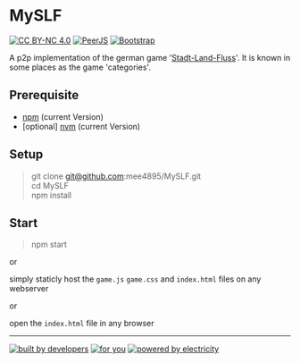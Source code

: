 # MySLF
[![CC BY-NC 4.0](https://img.shields.io/badge/License-CC%20BY--NC%204.0-lightgrey.svg?style=for-the-badge)](https://creativecommons.org/licenses/by-nc/4.0/)
[![PeerJS](https://img.shields.io/badge/PeerJS-v0.3.14-yellowgreen.svg?style=for-the-badge)](http://peerjs.com/)
[![Bootstrap](https://img.shields.io/badge/bootstrap-v4.0.0--beta.3-blue.svg?style=for-the-badge)](https://getbootstrap.com/)

A p2p implementation of the german game '[Stadt-Land-Fluss](https://de.wikipedia.org/wiki/Stadt,_Land,_Fluss)'. It is known in some places as the game 'categories'.

## Prerequisite
- [npm](https://github.com/npm/npm) (current Version)
- [optional] [nvm](https://github.com/creationix/nvm) (current Version)

## Setup

> git clone git@github.com:mee4895/MySLF.git <br>
> cd MySLF <br>
> npm install

## Start

> npm start

or

simply staticly host the `game.js` `game.css` and `index.html` files on any webserver

or

open the `index.html` file in any browser

---

[![built by developers](http://forthebadge.com/images/badges/built-by-developers.svg)](http://forthebadge.com)
[![for you](http://forthebadge.com/images/badges/for-you.svg)](http://forthebadge.com)
[![powered by electricity](http://forthebadge.com/images/badges/powered-by-electricity.svg)](http://forthebadge.com)
